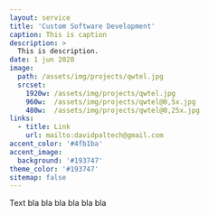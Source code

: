 ```yaml
---
layout: service
title: 'Custom Software Development'
caption: This is caption
description: >
  This is description.
date: 1 jun 2020
image: 
  path: /assets/img/projects/qwtel.jpg
  srcset: 
    1920w: /assets/img/projects/qwtel.jpg
    960w:  /assets/img/projects/qwtel@0,5x.jpg
    480w:  /assets/img/projects/qwtel@0,25x.jpg
links:
  - title: Link
    url: mailto:davidpaltech@gmail.com
accent_color: '#4fb1ba'
accent_image:
  background: '#193747'
theme_color: '#193747'
sitemap: false
---
```


Text bla bla bla bla bla bla

